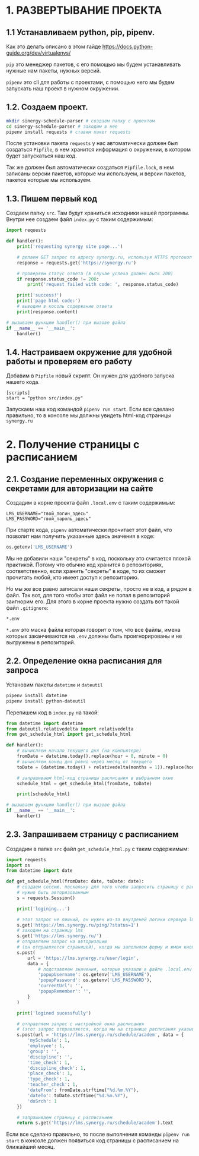 # 1. РАЗВЕРТЫВАНИЕ ПРОЕКТА

## 1.1 Устанавливаем python, pip, pipenv.

Как это делать описано в этом гайде https://docs.python-guide.org/dev/virtualenvs/

`pip` это менеджер пакетов, с его помощью мы будем устанавливать нужные нам пакеты, нужных версий.

`pipenv` это cli для работы с проектами, с помощью него мы будем запускать наш проект в нужном окружении.

## 1.2. Создаем проект.

```bash
mkdir sinergy-schedule-parser # создаем папку с проектом
cd sinergy-schedule-parser # заходим в нее
pipenv install requests # ставим пакет requests
```

После установки пакета `requests` у нас автоматически должен был создаться `Pipfile`, в нем хранится информация о окружении, в котором будет запускаться наш код.

Так же должен был автоматически создаться `Pipfile.lock`, в нем записаны версии пакетов, которые мы используем, и версии пакетов, пакетов которые мы используем.

## 1.3. Пишем первый код

Создаем папку `src`. Там будут храниться исходники нашей программы.
Внутри нее создаем файл `index.py` с таким содержимым:

```python
import requests

def handler():
    print('requesting synergy site page...')

    # делаем GET запрос по адресу synergy.ru, используя HTTPS протокол
    response = requests.get('https://synergy.ru')

    # проверяем статус ответа (в случае успеха должен быть 200)
    if response.status_code != 200:
        print('request failed with code: ', response.status_code)

    print('success!')
    print('page html code:')
    # выводим в косоль содержание ответа
    print(response.content)

# вызываем функцию handler() при вызове файла
if __name__ == '__main__':
    handler()
```

## 1.4. Настраиваем окружение для удобной работы и проверяем его работу

Добавим в `Pipfile` новый скрипт. Он нужен для удобного запуска нашего кода.

```Pipfile
[scripts]
start = "python src/index.py"
```

Запускаем наш код командой `pipenv run start`.
Если все сделано правильно, то в консоле мы должны увидеть html-код страницы `synergy.ru`

# 2. Получение страницы с расписанием

## 2.1. Создание переменных окружения с секретами для авторизации на сайте

Создадим в корне проекта файл `.local.env` с таким содержимым:

```
LMS_USERNAME="твой_логин_здесь"
LMS_PASSWORD="твой_пароль_здесь"
```

При старте кода, `pipenv` автоматически прочитает этот файл, что позволит нам получить указанные здесь значения в коде:

```python
os.getenv('LMS_USERNAME')
```

Мы не добавили наши "секреты" в код, поскольку это считается плохой практикой. Потому что обычно код хранится в репозиториях, соответственно, если хранить "секреты" в коде, то их сможет прочитать любой, кто имеет доступ к репозиторию.

Но мы же все равно записали наши секреты, просто не в код, а рядом в файл. Так вот, для того чтобы этот файл не попал в репозиторий заигнорим его. Для этого в корне проекта нужно создать вот такой файл `.gitignore`:

```
*.env
```

`*.env` это маска файла которая говорит о том, что все файлы, имена которых заканчиваются на `.env` должны быть проигнорированы и не выгружены в репозиторий.

## 2.2. Определение окна расписания для запроса

Установим пакеты `datetime` и `dateutil`

```bash
pipenv install datetime
pipenv install python-dateutil
```

Перепишем код в `index.py` на такой:

```python
from datetime import datetime
from dateutil.relativedelta import relativedelta
from get_schedule_html import get_schedule_html

def handler():
    # вычисляем начало текущего дня (на компьютере)
    fromDate = datetime.today().replace(hour = 0, minute = 0)
    # вычисляем конец дня ровно через месяц от текущего
    toDate = (datetime.today() + relativedelta(months = 1)).replace(hour = 23, minute = 59)

    # запрашиваем html-код страницы расписания в выбранном окне
    schedule_html = get_schedule_html(fromDate, toDate)

    print(schedule_html)

# вызываем функцию handler() при вызове файла
if __name__ == '__main__':
    handler()
```

## 2.3. Запрашиваем страницу с расписанием

Создадим в папке `src` файл `get_schedule_html.py` с таким содержимым:

```python
import requests
import os
from datetime import date

def get_schedule_html(fromDate: date, toDate: date):
    # создаем сессию, поскольку для того чтобы запросить страницу с расписанием
    # нужно быть авторизованным
    s = requests.Session()

    print('logining...')

    # этот запрос не лишний, он нужен из-за внутреней логики сервера lms
    s.get('https://lms.synergy.ru/ping/?status=1')
    # заходим на страницу lms
    s.get('https://lms.synergy.ru/')
    # отправляем запрос на авторизацию
    # (он отправляется страницей), когда мы заполняем форму и жмем кнопку "войти"
    s.post(
        url = 'https://lms.synergy.ru/user/login',
        data = {
            # подставляем значения, которые указали в файле .local.env
            'popupUsername': os.getenv('LMS_USERNAME'),
            'popupPassword': os.getenv('LMS_PASSWORD'),
            'currentUrl': '',
            'popupRemember': '',
        }
    )

    print('logined sucessfully')

    # отправляем запрос с настройкой окна расписания
    # (этот запрос отправляется, когда мы на странице расписания указываем его окно)
    s.post(url = 'https://lms.synergy.ru/schedule/academ', data = {
        'mySchedule': 1,
        'employee': 1,
        'group': '',
        'discipline': '',
        'time_check': 1,
        'discipline_check': 1,
        'place_check': 1,
        'type_check': 1,
        'teacher_check': 1,
        'dateFrom': fromDate.strftime("%d.%m.%Y"),
        'dateTo': toDate.strftime("%d.%m.%Y"),
        'doSrch': 1
    })

    # запрашиваем страницу с расписанием
    return s.get('https://lms.synergy.ru/schedule/academ').text
```

Если все сделано правильно, то после выполнения команды `pipenv run start` в консоле должен появиться код страницы с расписанием на ближайший месяц.
